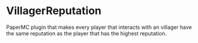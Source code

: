 # VillagerReputation
PaperMC plugin that makes every player that interacts with an villager have the same reputation as the player that has the highest reputation.

